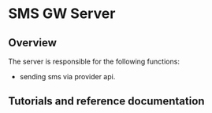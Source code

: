 # SMS GW Server

## Overview

The server is responsible for the following functions:

* sending sms via provider api.


## Tutorials and reference documentation
